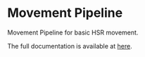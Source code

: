 # Movement Pipeline

Movement Pipeline for basic HSR movement. 

The full documentation is available at [here](hhttps://v4r-tuwien.github.io/movement_pipeline/).


